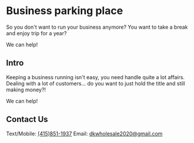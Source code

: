 # Business parking place

So you don't want to run your business anymore?
You want to take a break and enjoy trip for a year?

We can help!

## Intro

Keeping a business running isn't easy, you need handle quite a lot affairs.
Dealing with a lot of customers... do you want to just hold the title and 
still making money?!

We can help!

## Contact Us

Text/Mobile: [(415)851-1937](tel:4158511937)
Email: [dkwholesale2020@gmail.com](mailto:dkwholesale2020@gmail.com)
